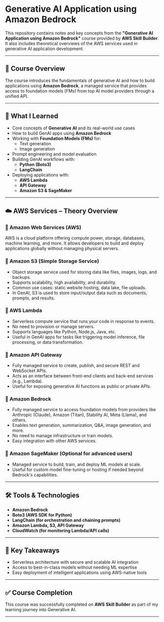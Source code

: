 # Generative AI Application using Amazon Bedrock

This repository contains notes and key concepts from the **"Generative AI Application using Amazon Bedrock"** course provided by **AWS Skill Builder**. It also includes theoretical overviews of the AWS services used in generative AI application development.

---

## 📘 Course Overview

The course introduces the fundamentals of generative AI and how to build applications using **Amazon Bedrock**, a managed service that provides access to foundation models (FMs) from top AI model providers through a unified API.

---

## 🧠 What I Learned

- Core concepts of **Generative AI** and its real-world use cases
- How to build GenAI apps using **Amazon Bedrock**
- Working with **Foundation Models (FMs)** for:
  - Text generation
  - Image generation
- Prompt engineering and model evaluation
- Building GenAI workflows with:
  - **Python (Boto3)**
  - **LangChain**
- Deploying applications with:
  - **AWS Lambda**
  - **API Gateway**
  - **Amazon S3 & SageMaker**

---

## ☁️ AWS Services – Theory Overview

### 🔹 Amazon Web Services (AWS)
AWS is a cloud platform offering compute power, storage, databases, machine learning, and more. It allows developers to build and deploy applications globally without managing physical servers.

### 🔹 Amazon S3 (Simple Storage Service)
- Object storage service used for storing data like files, images, logs, and backups.
- Supports scalability, high availability, and durability.
- Common use cases: static website hosting, data lake, file uploads.
- In GenAI, S3 is used to store input/output data such as documents, prompts, and results.

### 🔹 AWS Lambda
- Serverless compute service that runs your code in response to events.
- No need to provision or manage servers.
- Supports languages like Python, Node.js, Java, etc.
- Useful in GenAI apps for tasks like triggering model inference, file processing, or data transformation.

### 🔹 Amazon API Gateway
- Fully managed service to create, publish, and secure REST and WebSocket APIs.
- Acts as an interface between front-end clients and back-end services (e.g., Lambda).
- Useful for exposing generative AI functions as public or private APIs.

### 🔹 Amazon Bedrock
- Fully managed service to access foundation models from providers like Anthropic (Claude), Amazon (Titan), Stability AI, Meta (Llama), and others.
- Enables text generation, summarization, Q&A, image generation, and more.
- No need to manage infrastructure or train models.
- Easy integration with other AWS services.

### 🔹 Amazon SageMaker (Optional for advanced users)
- Managed service to build, train, and deploy ML models at scale.
- Useful for custom model fine-tuning or hosting if needed beyond Bedrock's capabilities.

---

## 🛠️ Tools & Technologies

- **Amazon Bedrock**
- **Boto3 (AWS SDK for Python)**
- **LangChain (for orchestration and chaining prompts)**
- **Amazon Lambda, S3, API Gateway**
- **CloudWatch (for monitoring Lambda/API calls)**

---

## 🎯 Key Takeaways

- Serverless architecture with secure and scalable AI integration
- Access to best-in-class models without needing ML expertise
- Easy deployment of intelligent applications using AWS-native tools

---

## ✅ Course Completion

This course was successfully completed on **AWS Skill Builder** as part of my learning journey into Generative AI.

---
